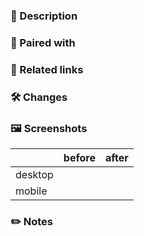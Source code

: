 ###  📝 Description

### 🍐 Paired with

### 🔗 Related links

###  🛠 Changes

### 🖼 Screenshots
|         | before | after |
| ------- | ------ | ----- |
| desktop |        |       |
| mobile  |        |       |

### ✏️ Notes
